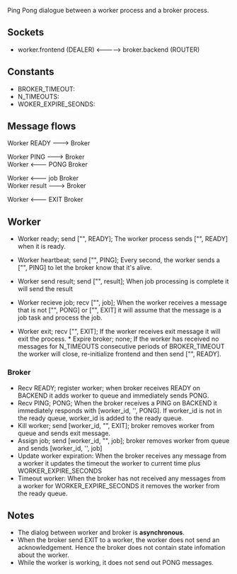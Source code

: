 Ping Pong dialogue between a worker process and a broker process. 

## Sockets
* worker.frontend (DEALER) <-----> broker.backend (ROUTER)

## Constants

* BROKER_TIMEOUT: 
* N_TIMEOUTS:
* WOKER_EXPIRE_SEONDS:


## Message flows

Worker READY  --->          Broker

Worker PING   --->          Broker<br/>
Worker        <---  PONG    Broker

Worker        <---  job     Broker<br/>
Worker result --->          Broker

Worker        <---  EXIT    Broker


## Worker

* Worker ready; send ["", READY]; The worker process sends ["", READY] when it is ready. 
* Worker heartbeat; send ["", PING]; Every second, the worker sends a ["", PING] to let the broker know that it's alive. 
* Worker send result; send ["", result]; When job processing is complete it will send the result

* Worker recieve job; recv ["", job]; When the worker receives a message that is not ["", PONG] or ["", EXIT] it will assume that the message is a job task and process the job. 


* Worker exit; recv ["", EXIT]; If the worker receives exit message it will exit the process. * Expire broker; none; If the worker has received no messages for N_TIMEOUTS consecutive periods of BROKER_TIMEOUT the worker will close, re-initialize frontend and then send ["", READY].




### Broker
* Recv READY; register worker; when broker receives READY on BACKEND it adds worker to queue and immediately sends PONG.
* Recv PING; PONG; When the broker receives a PING on BACKEND it immediately responds with [worker_id, '', PONG]. If worker_id is not in the ready queue, worker_id is added to the ready queue.
* Kill worker; send [worker_id, "", EXIT]; broker removes worker from queue and sends exit message. 
* Assign job; send [worker_id, "", job]; broker removes worker from queue and sends [worker_id, '', job] 
* Update worker expiration: When the broker receives any message from a worker it updates the timeout the worker to current time plus WORKER_EXPIRE_SECONDS
* Timeout worker: When the broker has not received any messages from a worker for WORKER_EXPIRE_SECONDS it removes the worker from the ready queue.

## Notes
* The dialog between worker and broker is **asynchronous**.
* When the broker send EXIT to a worker, the worker does not send an acknowledgement. Hence the broker does not contain state infomation about the worker.
* While the worker is working, it does not send out PONG messages. 